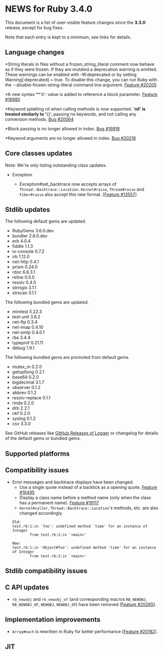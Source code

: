 # NEWS for Ruby 3.4.0

This document is a list of user-visible feature changes
since the **3.3.0** release, except for bug fixes.

Note that each entry is kept to a minimum, see links for details.

## Language changes

*String literals in files without a frozen_string_literal comment now behave as if they were frozen.
If they are mutated a deprecation warning is emitted. These warnings can be enabled with -W:deprecated or by setting Warning[:deprecated] = true. 
To disable this change, you can run Ruby with the --disable-frozen-string-literal command line argument. [Feature #20205]

*A new syntax **'it': value is added to reference a block parameter. [Feature #18980]

*Keyword splatting nil when calling methods is now supported. 
'**nil' is treated similarly to '**{}', passing no keywords,
and not calling any conversion methods. [Bug #20064]

*Block passing is no longer allowed in index. [Bug #19918]

*Keyword arguments are no longer allowed in index. [Bug #20218]

## Core classes updates

Note: We're only listing outstanding class updates.

* Exception

  * Exception#set_backtrace now accepts arrays of `Thread::Backtrace::Location`.
    `Kernel#raise`, `Thread#raise` and `Fiber#raise` also accept this new format. [[Feature #13557]]

## Stdlib updates

The following default gems are updated.

* RubyGems 3.6.0.dev
* bundler 2.6.0.dev
* erb 4.0.4
* fiddle 1.1.3
* io-console 0.7.2
* irb 1.12.0
* net-http 0.4.1
* prism 0.24.0
* rdoc 6.6.3.1
* reline 0.5.0
* resolv 0.4.0
* stringio 3.1.1
* strscan 3.1.1

The following bundled gems are updated.

* minitest 5.22.3
* test-unit 3.6.2
* net-ftp 0.3.4
* net-imap 0.4.10
* net-smtp 0.4.0.1
* rbs 3.4.4
* typeprof 0.21.11
* debug 1.9.1

The following bundled gems are promoted from default gems.

* mutex_m 0.2.0
* getoptlong 0.2.1
* base64 0.2.0
* bigdecimal 3.1.7
* observer 0.1.2
* abbrev 0.1.2
* resolv-replace 0.1.1
* rinda 0.2.0
* drb 2.2.1
* nkf 0.2.0
* syslog 0.1.2
* csv 3.3.0

See GitHub releases like [GitHub Releases of Logger](https://github.com/ruby/logger/releases) or changelog for details of the default gems or bundled gems.

## Supported platforms

## Compatibility issues

* Error messages and backtrace displays have been changed.
  * Use a single quote instead of a backtick as a opening quote. [Feature #16495]
  * Display a class name before a method name (only when the class has a permanent name). [Feature #19117]
  * `Kernel#caller`, `Thread::Backtrace::Location`'s methods, etc. are also changed accordingly.
  ```
  Old:
  test.rb:1:in `foo': undefined method `time' for an instance of Integer
          from test.rb:2:in `<main>'

  New:
  test.rb:1:in 'Object#foo': undefined method 'time' for an instance of Integer
          from test.rb:2:in `<main>'
  ```

## Stdlib compatibility issues

## C API updates

* `rb_newobj` and `rb_newobj_of` (and corresponding macros `RB_NEWOBJ`, `RB_NEWOBJ_OF`, `NEWOBJ`, `NEWOBJ_OF`) have been removed [[Feature #20265]].

## Implementation improvements

* `Array#each` is rewritten in Ruby for better performance [[Feature #20182]].

## JIT

[Feature #13557]: https://bugs.ruby-lang.org/issues/13557
[Feature #16495]: https://bugs.ruby-lang.org/issues/16495
[Feature #18980]: https://bugs.ruby-lang.org/issues/18980
[Feature #19117]: https://bugs.ruby-lang.org/issues/19117
[Bug #19918]:     https://bugs.ruby-lang.org/issues/19918
[Bug #20064]:     https://bugs.ruby-lang.org/issues/20064
[Feature #20182]: https://bugs.ruby-lang.org/issues/20182
[Feature #20205]: https://bugs.ruby-lang.org/issues/20205
[Bug #20218]:     https://bugs.ruby-lang.org/issues/20218
[Feature #20265]: https://bugs.ruby-lang.org/issues/20265
